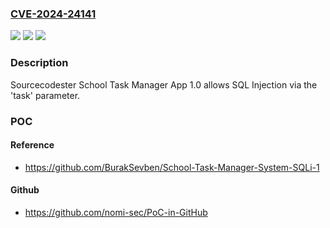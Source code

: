 ### [CVE-2024-24141](https://cve.mitre.org/cgi-bin/cvename.cgi?name=CVE-2024-24141)
![](https://img.shields.io/static/v1?label=Product&message=n%2Fa&color=blue)
![](https://img.shields.io/static/v1?label=Version&message=n%2Fa&color=blue)
![](https://img.shields.io/static/v1?label=Vulnerability&message=n%2Fa&color=brighgreen)

### Description

Sourcecodester School Task Manager App 1.0 allows SQL Injection via the 'task' parameter.

### POC

#### Reference
- https://github.com/BurakSevben/School-Task-Manager-System-SQLi-1

#### Github
- https://github.com/nomi-sec/PoC-in-GitHub

